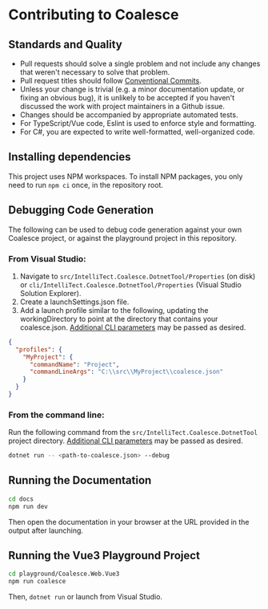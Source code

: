 # Contributing to Coalesce

## Standards and Quality

- Pull requests should solve a single problem and not include any changes that weren't necessary to solve that problem.
- Pull request titles should follow [Conventional Commits](https://www.conventionalcommits.org/en/v1.0.0/#summary).
- Unless your change is trivial (e.g. a minor documentation update, or fixing an obvious bug), it is unlikely to be accepted if you haven't discussed the work with project maintainers in a Github issue.
- Changes should be accompanied by appropriate automated tests.
- For TypeScript/Vue code, Eslint is used to enforce style and formatting.
- For C#, you are expected to write well-formatted, well-organized code.

## Installing dependencies

This project uses NPM workspaces. To install NPM packages, you only need to run `npm ci` once, in the repository root.

## Debugging Code Generation

The following can be used to debug code generation against your own Coalesce project, or against the playground project in this repository.

### From Visual Studio:

1. Navigate to `src/IntelliTect.Coalesce.DotnetTool/Properties` (on disk) or `cli/IntelliTect.Coalesce.DotnetTool/Properties` (Visual Studio Solution Explorer).
1. Create a launchSettings.json file.
1. Add a launch profile similar to the following, updating the workingDirectory to point at the directory that contains your coalesce.json. [Additional CLI parameters](https://intellitect.github.io/Coalesce/stacks/agnostic/generation.html#cli-options) may be passed as desired.

```json
{
  "profiles": {
    "MyProject": {
      "commandName": "Project",
      "commandLineArgs": "C:\\src\\MyProject\\coalesce.json"
    }
  }
}
```

### From the command line:

Run the following command from the `src/IntelliTect.Coalesce.DotnetTool` project directory. [Additional CLI parameters](https://intellitect.github.io/Coalesce/stacks/agnostic/generation.html#cli-options) may be passed as desired.

```bash
dotnet run -- <path-to-coalesce.json> --debug
```

## Running the Documentation

```bash
cd docs
npm run dev
```

Then open the documentation in your browser at the URL provided in the output after launching.

## Running the Vue3 Playground Project

```bash
cd playground/Coalesce.Web.Vue3
npm run coalesce
```

Then, `dotnet run` or launch from Visual Studio.
